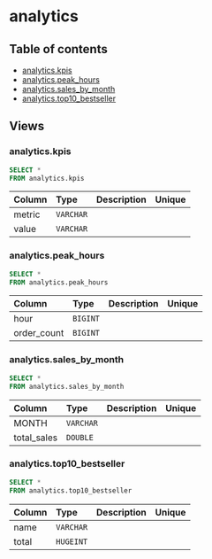 # analytics

## Table of contents

- [analytics.kpis](#analytics.kpis)
- [analytics.peak_hours](#analytics.peak_hours)
- [analytics.sales_by_month](#analytics.sales_by_month)
- [analytics.top10_bestseller](#analytics.top10_bestseller)

## Views

### analytics.kpis

```sql
SELECT *
FROM analytics.kpis
```

| Column   | Type      | Description   | Unique   |
|:---------|:----------|:--------------|:---------|
| metric   | `VARCHAR` |               |          |
| value    | `VARCHAR` |               |          |

### analytics.peak_hours

```sql
SELECT *
FROM analytics.peak_hours
```

| Column      | Type     | Description   | Unique   |
|:------------|:---------|:--------------|:---------|
| hour        | `BIGINT` |               |          |
| order_count | `BIGINT` |               |          |

### analytics.sales_by_month

```sql
SELECT *
FROM analytics.sales_by_month
```

| Column      | Type      | Description   | Unique   |
|:------------|:----------|:--------------|:---------|
| MONTH       | `VARCHAR` |               |          |
| total_sales | `DOUBLE`  |               |          |

### analytics.top10_bestseller

```sql
SELECT *
FROM analytics.top10_bestseller
```

| Column   | Type      | Description   | Unique   |
|:---------|:----------|:--------------|:---------|
| name     | `VARCHAR` |               |          |
| total    | `HUGEINT` |               |          |

